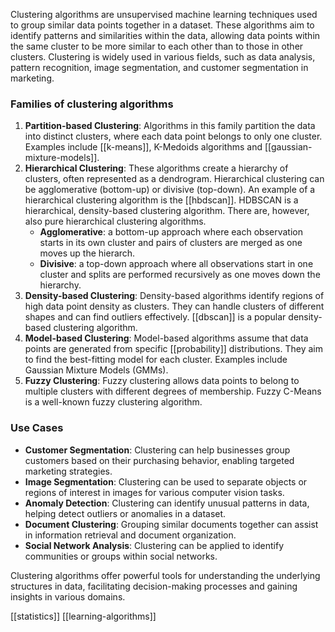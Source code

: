 Clustering algorithms are unsupervised machine learning techniques used to group similar data points together in a dataset. These algorithms aim to identify patterns and similarities within the data, allowing data points within the same cluster to be more similar to each other than to those in other clusters. Clustering is widely used in various fields, such as data analysis, pattern recognition, image segmentation, and customer segmentation in marketing.

### Families of clustering algorithms

1. **Partition-based Clustering**: Algorithms in this family partition the data into distinct clusters, where each data point belongs to only one cluster. Examples include [[k-means]], K-Medoids algorithms and [[gaussian-mixture-models]].
2. **Hierarchical Clustering**: These algorithms create a hierarchy of clusters, often represented as a dendrogram. Hierarchical clustering can be agglomerative (bottom-up) or divisive (top-down). An example of a hierarchical clustering algorithm is the [[hbdscan]]. HDBSCAN is a hierarchical, density-based clustering algorithm. There are, however, also pure hierarchical clustering algorithms.
	- __Agglomerative__: a bottom-up approach where each observation starts in its own cluster and pairs of clusters are merged as one moves up the hierarch.
	- __Divisive__: a top-down approach where all observations start in one cluster and splits are performed recursively as one moves down the hierarchy.
1. **Density-based Clustering**: Density-based algorithms identify regions of high data point density as clusters. They can handle clusters of different shapes and can find outliers effectively. [[dbscan]] is a popular density-based clustering algorithm.
2. **Model-based Clustering**: Model-based algorithms assume that data points are generated from specific [[probability]] distributions. They aim to find the best-fitting model for each cluster. Examples include Gaussian Mixture Models (GMMs).
3. **Fuzzy Clustering**: Fuzzy clustering allows data points to belong to multiple clusters with different degrees of membership. Fuzzy C-Means is a well-known fuzzy clustering algorithm.

### Use Cases

- **Customer Segmentation**: Clustering can help businesses group customers based on their purchasing behavior, enabling targeted marketing strategies.
- **Image Segmentation**: Clustering can be used to separate objects or regions of interest in images for various computer vision tasks.
- **Anomaly Detection**: Clustering can identify unusual patterns in data, helping detect outliers or anomalies in a dataset.
- **Document Clustering**: Grouping similar documents together can assist in information retrieval and document organization.
- **Social Network Analysis**: Clustering can be applied to identify communities or groups within social networks.

Clustering algorithms offer powerful tools for understanding the underlying structures in data, facilitating decision-making processes and gaining insights in various domains.

[[statistics]]
[[learning-algorithms]]